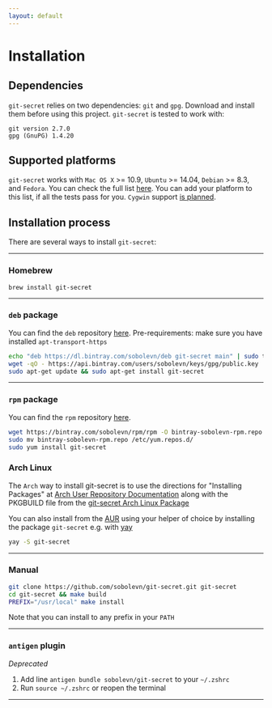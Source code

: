 ```yaml
---
layout: default
---
```


# Installation

## Dependencies

`git-secret` relies on two dependencies: `git` and `gpg`. Download and install them before using this project. `git-secret` is tested to work with:

    git version 2.7.0
    gpg (GnuPG) 1.4.20

## Supported platforms

`git-secret` works with `Mac OS X` >= 10.9, `Ubuntu` >= 14.04, `Debian` >= 8.3, and `Fedora`.
You can check the full list [here](https://travis-ci.org/sobolevn/git-secret).
You can add your platform to this list, if all the tests pass for you.
`Cygwin` support [is planned](https://github.com/sobolevn/git-secret/issues/40).

## Installation process

There are several ways to install `git-secret`:

---

### Homebrew

`brew install git-secret`

---

### `deb` package

You can find the `deb` repository [here](https://bintray.com/sobolevn/deb/git-secret).
Pre-requirements: make sure you have installed `apt-transport-https`

```bash
echo "deb https://dl.bintray.com/sobolevn/deb git-secret main" | sudo tee -a /etc/apt/sources.list
wget -qO - https://api.bintray.com/users/sobolevn/keys/gpg/public.key | sudo apt-key add -
sudo apt-get update && sudo apt-get install git-secret
```

---

### `rpm` package

You can find the `rpm` repository [here](https://bintray.com/sobolevn/rpm/git-secret).

```bash
wget https://bintray.com/sobolevn/rpm/rpm -O bintray-sobolevn-rpm.repo
sudo mv bintray-sobolevn-rpm.repo /etc/yum.repos.d/
sudo yum install git-secret
```

### Arch Linux

The `Arch` way to install git-secret is to use the directions for
"Installing Packages" at [Arch User Repository Documentation](https://wiki.archlinux.org/index.php/Arch_User_Repository#Installing_packages)
along with the PKGBUILD file from the [git-secret Arch Linux Package](https://aur.archlinux.org/packages/git-secret/)

You can also install from the [AUR](https://aur.archlinux.org/packages/git-secret/) using your helper of choice by installing the package `git-secret` e.g. with [yay](https://github.com/Jguer/yay)

```bash
yay -S git-secret
```

---

### Manual

```bash
git clone https://github.com/sobolevn/git-secret.git git-secret
cd git-secret && make build
PREFIX="/usr/local" make install
```

Note that you can install to any prefix in your `PATH`

---

### `antigen` plugin

*Deprecated*

1. Add line `antigen bundle sobolevn/git-secret` to your `~/.zshrc`
2. Run `source ~/.zshrc` or reopen the terminal

---
